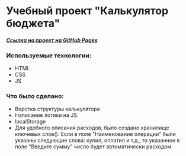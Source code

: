 # **Учебный проект "Калькулятор бюджета**"

#### *[Ссылка на проект на GitHub Pages](https://konstantin-sinitsyn.github.io/budget-calculator/)*

### Используемые технологии:
* HTML
* CSS
* JS

### Что было сделано:
* Верстка структуры калькулятора
* Написание логики на JS. 
* localStorage
* Для удобного описания расходов, было создано хранилище ключевых слов(). Если в поле "Наименование операции" были указаны следующие слова: купил, оплатил и т.д., то указанное в поле "Введите сумму" число будет автоматически расходом.
